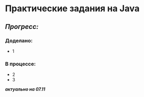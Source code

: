 # Практические задания на Java
## *Прогресс:*
### Доделано:
- 1
### В процессе:
- 2
- 3

***актуально на 07.11***
